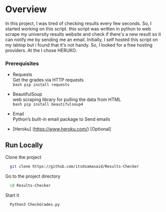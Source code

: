 # Overview

In this project, I was tired of checking results every few seconds. So, I started working on this script.
this script was written in python to web scrape my university results website and check if there's a new result so it can notify me by sending me an email.
Initially, I self hosted this script on my labtop but i found that it's not handy. So, I looked for a free hosting providers. At the I chose HERUKO.


### Prerequisites

- Requests\
Get the grades via HTTP requests\
```bash pip install requests```

- BeautifulSoup\
 web scraping library for pulling the data from HTML \
```bash pip install beautifulsoup4```

- Email\
Python’s built-in email package to Send emails

- [Heroku] (https://www.heroku.com/) [Optional]


## Run Locally

Clone the project

```bash
  git clone https://github.com/itsOsamasaid/Results-Checker
```

Go to the project directory

```bash
  cd Results-Checker
```

Start it

```bash
  Python3 CheckGrades.py
```

